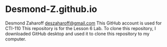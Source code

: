 # Desmond-Z.github.io
Desmond Zaharoff
deszaharoff@gmail.com
This GitHub account is used for CTI-110
This repository is for the Lesson 6 Lab.
To clone this repository, I downloaded GitHub desktop and used it to clone this repository to my computer. 

